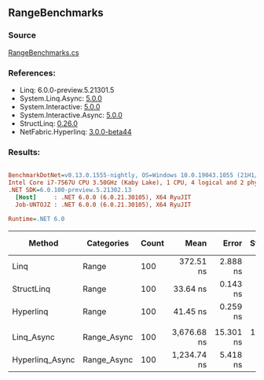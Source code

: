 ﻿## RangeBenchmarks

### Source
[RangeBenchmarks.cs](../NetFabric.Hyperlinq.Benchmarks/Benchmarks/RangeBenchmarks.cs)

### References:
- Linq: 6.0.0-preview.5.21301.5
- System.Linq.Async: [5.0.0](https://www.nuget.org/packages/System.Linq.Async/5.0.0)
- System.Interactive: [5.0.0](https://www.nuget.org/packages/System.Interactive/5.0.0)
- System.Interactive.Async: [5.0.0](https://www.nuget.org/packages/System.Interactive.Async/5.0.0)
- StructLinq: [0.26.0](https://www.nuget.org/packages/StructLinq/0.26.0)
- NetFabric.Hyperlinq: [3.0.0-beta44](https://www.nuget.org/packages/NetFabric.Hyperlinq/3.0.0-beta44)

### Results:
``` ini

BenchmarkDotNet=v0.13.0.1555-nightly, OS=Windows 10.0.19043.1055 (21H1/May2021Update)
Intel Core i7-7567U CPU 3.50GHz (Kaby Lake), 1 CPU, 4 logical and 2 physical cores
.NET SDK=6.0.100-preview.5.21302.13
  [Host]     : .NET 6.0.0 (6.0.21.30105), X64 RyuJIT
  Job-UNTOJZ : .NET 6.0.0 (6.0.21.30105), X64 RyuJIT

Runtime=.NET 6.0  

```
|          Method |  Categories | Count |        Mean |     Error |    StdDev | Ratio |  Gen 0 | Gen 1 | Gen 2 | Allocated |
|---------------- |------------ |------ |------------:|----------:|----------:|------:|-------:|------:|------:|----------:|
|            Linq |       Range |   100 |   372.51 ns |  2.888 ns |  2.254 ns |  1.00 | 0.0191 |     - |     - |      40 B |
|      StructLinq |       Range |   100 |    33.64 ns |  0.143 ns |  0.112 ns |  0.09 |      - |     - |     - |         - |
|       Hyperlinq |       Range |   100 |    41.45 ns |  0.259 ns |  0.318 ns |  0.11 |      - |     - |     - |         - |
|                 |             |       |             |           |           |       |        |       |       |           |
|      Linq_Async | Range_Async |   100 | 3,676.68 ns | 15.301 ns | 13.564 ns |  1.00 | 0.0229 |     - |     - |      48 B |
| Hyperlinq_Async | Range_Async |   100 | 1,234.74 ns |  5.418 ns |  4.524 ns |  0.34 | 0.0153 |     - |     - |      32 B |

